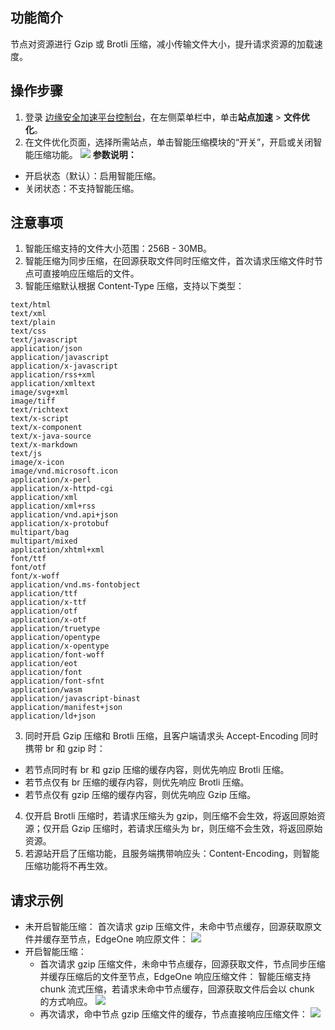## 功能简介
节点对资源进行 Gzip 或 Brotli 压缩，减小传输文件大小，提升请求资源的加载速度。

## 操作步骤
1. 登录 [边缘安全加速平台控制台](https://console.cloud.tencent.com/edgeone)，在左侧菜单栏中，单击**站点加速** > **文件优化**。
2. 在文件优化页面，选择所需站点，单击智能压缩模块的“开关”，开启或关闭智能压缩功能。
![](https://qcloudimg.tencent-cloud.cn/raw/02035bc2345a3614f104ae0b0c58c3d5.png)
**参数说明：**
 - 开启状态（默认）：启用智能压缩。
 - 关闭状态：不支持智能压缩。

## 注意事项
1. 智能压缩支持的文件大小范围：256B - 30MB。
2. 智能压缩为同步压缩，在回源获取文件同时压缩文件，首次请求压缩文件时节点可直接响应压缩后的文件。
4. 智能压缩默认根据 Content-Type 压缩，支持以下类型：
```js.
text/html
text/xml
text/plain
text/css
text/javascript
application/json
application/javascript
application/x-javascript
application/rss+xml
application/xmltext
image/svg+xml
image/tiff
text/richtext
text/x-script
text/x-component
text/x-java-source
text/x-markdown
text/js
image/x-icon
image/vnd.microsoft.icon
application/x-perl
application/x-httpd-cgi
application/xml
application/xml+rss
application/vnd.api+json 
application/x-protobuf 
multipart/bag
multipart/mixed
application/xhtml+xml
font/ttf
font/otf
font/x-woff
application/vnd.ms-fontobject
application/ttf
application/x-ttf
application/otf
application/x-otf
application/truetype
application/opentype
application/x-opentype
application/font-woff
application/eot
application/font
application/font-sfnt
application/wasm
application/javascript-binast 
application/manifest+json 
application/ld+json
```
3. 同时开启 Gzip 压缩和 Brotli 压缩，且客户端请求头 Accept-Encoding 同时携带 br 和 gzip 时：
 - 若节点同时有 br 和 gzip 压缩的缓存内容，则优先响应 Brotli 压缩。
 - 若节点仅有 br 压缩的缓存内容，则优先响应 Brotli 压缩。
 - 若节点仅有 gzip 压缩的缓存内容，则优先响应 Gzip 压缩。
4. 仅开启 Brotli 压缩时，若请求压缩头为 gzip，则压缩不会生效，将返回原始资源；仅开启 Gzip 压缩时，若请求压缩头为 br，则压缩不会生效，将返回原始资源。
5. 若源站开启了压缩功能，且服务端携带响应头：Content-Encoding，则智能压缩功能将不再生效。

## 请求示例
- 未开启智能压缩：
 首次请求 gzip 压缩文件，未命中节点缓存，回源获取原文件并缓存至节点，EdgeOne 响应原文件：
![](https://qcloudimg.tencent-cloud.cn/raw/3d7f9675299dd4a617c9b390383b70cc.png)
- 开启智能压缩：
   - 首次请求 gzip 压缩文件，未命中节点缓存，回源获取文件，节点同步压缩并缓存压缩后的文件至节点，EdgeOne 响应压缩文件：
   智能压缩支持 chunk 流式压缩，若请求未命中节点缓存，回源获取文件后会以 chunk 的方式响应。
![](https://qcloudimg.tencent-cloud.cn/raw/f169e27e794b254bdc469f551b97d780.png)
   - 再次请求，命中节点 gzip 压缩文件的缓存，节点直接响应压缩文件：
![](https://qcloudimg.tencent-cloud.cn/raw/e7953e0757f7c383777b3e76c06a1cef.png)
